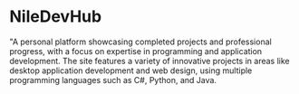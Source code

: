 # NileDevHub
"A personal platform showcasing completed projects and professional progress, with a focus on expertise in programming and application development. The site features a variety of innovative projects in areas like desktop application development and web design, using multiple programming languages such as C#, Python, and Java.
